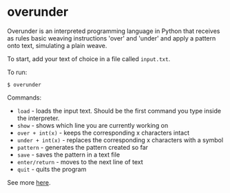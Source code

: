 # overunder
Overunder is an interpreted programming language in Python that receives as rules basic weaving instructions 'over' and 'under' and apply a pattern onto text, simulating a plain weave.

To start, add your text of choice in a file called `input.txt`.

To run:

```
$ overunder
```

Commands:

- `load` - loads the input text. Should be the first command you type inside the interpreter.
- `show` - shows which line you are currently working on
- `over + int(x)` - keeps the corresponding x characters intact
- `under + int(x)` - replaces the corresponding x characters with a symbol
- `pattern` - generates the pattern created so far
- `save` - saves the pattern in a text file
- `enter/return` - moves to the next line of text
- `quit` - quits the program

See more [here](https://pzwiki.wdka.nl/mediadesign/User:Alice/Special_Issue_V).

